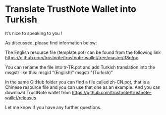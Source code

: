 # Translate TrustNote Wallet into Turkish

It’s nice to speaking to you !

As discussed, please find information below:

The English resource file (template.pot) can be found from the following link https://github.com/trustnote/trustnote-wallet/tree/master/i18n/po

You can rename the file into tr-TR.pot and add Turkish translation into the msgstr like this: msgid "(English)" msgstr "(Turkish)"

In the same GitHub folder you can find a file called zh-CN.pot, that is a Chinese resource file and you can use that one as an example.
And you can download TrustNote wallet from https://github.com/trustnote/trustnote-wallet/releases

Let me know if you have any further questions.
